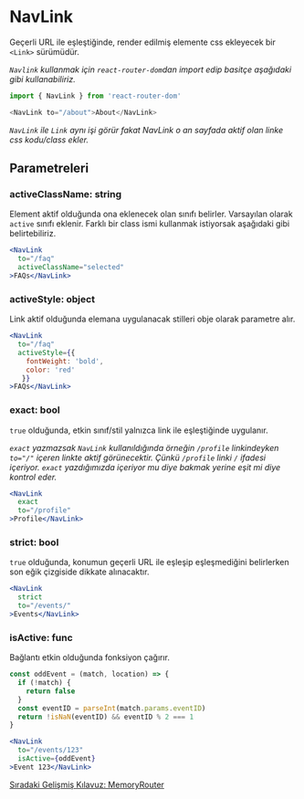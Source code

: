 <h1>NavLink</h1>

Geçerli URL ile eşleştiğinde, render edilmiş elemente css ekleyecek bir `<Link>` sürümüdür.

<i>`Navlink` kullanmak için `react-router-dom`dan import edip basitçe aşağıdaki gibi kullanabiliriz.</i>

```js
import { NavLink } from 'react-router-dom'

<NavLink to="/about">About</NavLink>
```

<i>`NavLink` ile `Link` aynı işi görür fakat NavLink o an sayfada aktif olan linke css kodu/class ekler.</i>

<h2>Parametreleri</h2>

<h3>activeClassName: string</h3>

Element aktif olduğunda ona eklenecek olan sınıfı belirler. Varsayılan olarak `active` sınıfı eklenir. Farklı bir class ismi kullanmak istiyorsak aşağıdaki gibi belirtebiliriz.

```jsx
<NavLink
  to="/faq"
  activeClassName="selected"
>FAQs</NavLink>
```

<h3>activeStyle: object</h3>

Link aktif olduğunda elemana uygulanacak stilleri obje olarak parametre alır.

```jsx
<NavLink
  to="/faq"
  activeStyle={{
    fontWeight: 'bold',
    color: 'red'
   }}
>FAQs</NavLink>
```

<h3>exact: bool</h3>

`true` olduğunda, etkin sınıf/stil yalnızca link ile eşleştiğinde uygulanır.

<i>`exact` yazmazsak `NavLink` kullanıldığında örneğin `/profile` linkindeyken `to="/"` içeren linkte aktif görünecektir. Çünkü `/profile` linki `/` ifadesi içeriyor. `exact` yazdığımızda içeriyor mu diye bakmak yerine eşit mi diye kontrol eder.</i>

```jsx
<NavLink
  exact
  to="/profile"
>Profile</NavLink>
```

<h3>strict: bool</h3>

`true` olduğunda, konumun geçerli URL ile eşleşip eşleşmediğini belirlerken son eğik çizgiside dikkate alınacaktır.

```jsx
<NavLink
  strict
  to="/events/"
>Events</NavLink>
```

<h3>isActive: func</h3>

Bağlantı etkin olduğunda fonksiyon çağırır.

```jsx
const oddEvent = (match, location) => {
  if (!match) {
    return false
  }
  const eventID = parseInt(match.params.eventID)
  return !isNaN(eventID) && eventID % 2 === 1
}

<NavLink
  to="/events/123"
  isActive={oddEvent}
>Event 123</NavLink>
```

<a href="https://omergulcicek.github.io/reactjs/memory-router">Sıradaki Gelişmiş Kılavuz: MemoryRouter</a>
